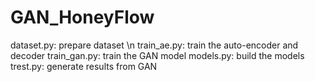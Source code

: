 # GAN_HoneyFlow

dataset.py: prepare dataset \n
train_ae.py: train the auto-encoder and decoder
train_gan.py: train the GAN model
models.py: build the models
trest.py: generate results from GAN
